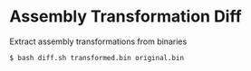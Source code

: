 # Assembly Transformation Diff 

Extract assembly transformations from binaries 

```sh
$ bash diff.sh transformed.bin original.bin  
```
